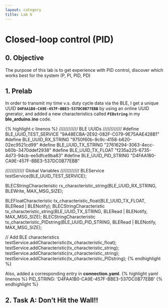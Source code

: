```yaml
---
layout: category
title: Lab 6
---
```


# Closed-loop control (PID)

## 0. Objective
The purpose of this lab is to get experience with PID control, discover which works best for the system (P, PI, PID, PD)

## 1. Prelab
In order to transmit my time v.s. duty cycle data via the BLE, I get a unique UUID **`D4FAA1B0-CA9E-457F-BBE3-537DC0B77EBB`** by using an online UUID gnerator, and added a new characteristics called **`PIDstring`** in my **ble_arduino.ino** code.

{% highlight c linenos %}
//////////// BLE UUIDs ////////////
#define BLE_UUID_TEST_SERVICE "9A48ECBA-2E92-082F-C079-9E75AAE428B1"
#define BLE_UUID_RX_STRING "9750f60b-9c9c-4158-b620-02ec9521cd99"
#define BLE_UUID_TX_STRING "27616294-3063-4ecc-b60b-3470ddef2938"
#define BLE_UUID_TX_FLOAT "f235a225-6735-4d73-94cb-ee5dfce9ba83"
#define BLE_UUID_PID_STRING "D4FAA1B0-CA9E-457F-BBE3-537DC0B77EBB"

//////////// Global Variables ////////////
BLEService testService(BLE_UUID_TEST_SERVICE);

BLECStringCharacteristic rx_characteristic_string(BLE_UUID_RX_STRING, BLEWrite, MAX_MSG_SIZE);

BLEFloatCharacteristic tx_characteristic_float(BLE_UUID_TX_FLOAT, BLERead | BLENotify);
BLECStringCharacteristic tx_characteristic_string(BLE_UUID_TX_STRING, BLERead | BLENotify, MAX_MSG_SIZE);
BLECStringCharacteristic tx_characteristic_PIDstring(BLE_UUID_PID_STRING, BLERead | BLENotify, MAX_MSG_SIZE);

// Add BLE characteristics
testService.addCharacteristic(tx_characteristic_float);
testService.addCharacteristic(tx_characteristic_string);
testService.addCharacteristic(rx_characteristic_string);
testService.addCharacteristic(tx_characteristic_PIDstring);
{% endhighlight %}

Also, added a corresponding entry in **connection.yaml**.
{% highlight yaml linenos %}
PID_STRING: 'D4FAA1B0-CA9E-457F-BBE3-537DC0B77EBB'
{% endhighlight %}

## 2. Task A: Don’t Hit the Wall!!

